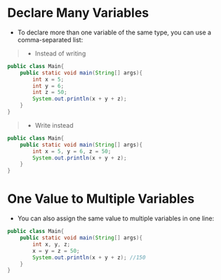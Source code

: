 # Declare Many Variables
- To declare more than one variable of the same type, you can use a comma-separated list:

> - Instead of writing 
```java
public class Main{
    public static void main(String[] args){
        int x = 5;
        int y = 6;
        int z = 50;
        System.out.println(x + y + z);
    }  
}
```

> - Write instead 
```java
public class Main{
    public static void main(String[] args){
        int x = 5, y = 6, z = 50;
        System.out.println(x + y + z);
    }  
}
```
# One Value to Multiple Variables
- You can also assign the same value to multiple variables in one line:

```java
public class Main{
    public static void main(String[] args){
        int x, y, z;
        x = y = z = 50;
        System.out.println(x + y + z); //150
    }  
}
```

